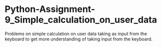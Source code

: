 # Python-Assignment-9_Simple_calculation_on_user_data
Problems on simple calculation on user data taking as input from the keyboard to get more understanding of taking input from the keyboard.
